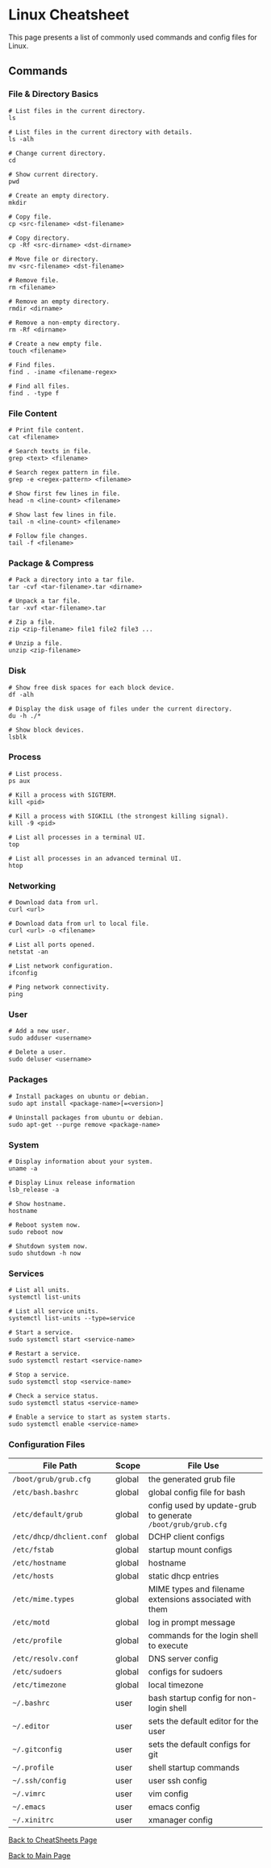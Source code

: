 # Linux Cheatsheet
This page presents a list of commonly used commands and config files for Linux.

## Commands

### File & Directory Basics

```shell
# List files in the current directory.
ls

# List files in the current directory with details.
ls -alh

# Change current directory.
cd

# Show current directory.
pwd

# Create an empty directory.
mkdir

# Copy file.
cp <src-filename> <dst-filename>

# Copy directory.
cp -Rf <src-dirname> <dst-dirname>

# Move file or directory.
mv <src-filename> <dst-filename>

# Remove file.
rm <filename>

# Remove an empty directory.
rmdir <dirname>

# Remove a non-empty directory.
rm -Rf <dirname>

# Create a new empty file.
touch <filename>

# Find files.
find . -iname <filename-regex>

# Find all files.
find . -type f
```

### File Content

```shell
# Print file content.
cat <filename>

# Search texts in file.
grep <text> <filename>

# Search regex pattern in file.
grep -e <regex-pattern> <filename>

# Show first few lines in file.
head -n <line-count> <filename>

# Show last few lines in file.
tail -n <line-count> <filename>

# Follow file changes.
tail -f <filename>
```

### Package & Compress

```shell
# Pack a directory into a tar file.
tar -cvf <tar-filename>.tar <dirname>

# Unpack a tar file.
tar -xvf <tar-filename>.tar

# Zip a file.
zip <zip-filename> file1 file2 file3 ...

# Unzip a file.
unzip <zip-filename>
```

### Disk

```shell
# Show free disk spaces for each block device.
df -alh

# Display the disk usage of files under the current directory.
du -h ./*

# Show block devices.
lsblk
```

### Process

```shell
# List process.
ps aux

# Kill a process with SIGTERM.
kill <pid>

# Kill a process with SIGKILL (the strongest killing signal).
kill -9 <pid>

# List all processes in a terminal UI.
top

# List all processes in an advanced terminal UI.
htop
```

### Networking

```shell
# Download data from url.
curl <url>

# Download data from url to local file.
curl <url> -o <filename>

# List all ports opened.
netstat -an

# List network configuration.
ifconfig

# Ping network connectivity.
ping
```

### User

```shell
# Add a new user.
sudo adduser <username>

# Delete a user.
sudo deluser <username>
```

### Packages

```shell
# Install packages on ubuntu or debian.
sudo apt install <package-name>[=<version>]

# Uninstall packages from ubuntu or debian.
sudo apt-get --purge remove <package-name>
```

### System

```shell
# Display information about your system.
uname -a

# Display Linux release information
lsb_release -a

# Show hostname.
hostname

# Reboot system now.
sudo reboot now

# Shutdown system now.
sudo shutdown -h now
```

### Services

```shell
# List all units.
systemctl list-units

# List all service units.
systemctl list-units --type=service

# Start a service.
sudo systemctl start <service-name>

# Restart a service.
sudo systemctl restart <service-name>

# Stop a service.
sudo systemctl stop <service-name>

# Check a service status.
sudo systemctl status <service-name>

# Enable a service to start as system starts.
sudo systemctl enable <service-name>
```

### Configuration Files

File Path|Scope|File Use
---|---|---
`/boot/grub/grub.cfg`|global|the generated grub file
`/etc/bash.bashrc`|global|global config file for bash
`/etc/default/grub`|global|config used by update-grub to generate `/boot/grub/grub.cfg`
`/etc/dhcp/dhclient.conf`|global|DCHP client configs
`/etc/fstab`|global|startup mount configs
`/etc/hostname`|global|hostname
`/etc/hosts`|global|static dhcp entries
`/etc/mime.types`|global|MIME types and filename extensions associated with them
`/etc/motd`|global|log in prompt message
`/etc/profile`|global|commands for the login shell to execute
`/etc/resolv.conf`|global|DNS server config
`/etc/sudoers`|global|configs for sudoers
`/etc/timezone`|global|local timezone
`~/.bashrc`|user|bash startup config for non-login shell
`~/.editor`|user|sets the default editor for the user
`~/.gitconfig`|user|sets the default configs for git
`~/.profile`|user|shell startup commands
`~/.ssh/config`|user|user ssh config
`~/.vimrc`|user|vim config
`~/.emacs`|user|emacs config
`~/.xinitrc`|user|xmanager config

[Back to CheatSheets Page](https://phucbone.github.io/Cheatsheets/)

[Back to Main Page](https://phucbone.github.io/)
